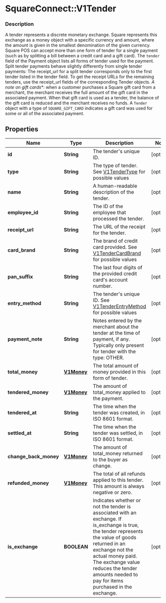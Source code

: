 # SquareConnect::V1Tender

### Description

A tender represents a discrete monetary exchange. Square represents this exchange as a money object with a specific currency and amount, where the amount is given in the smallest denomination of the given currency.  Square POS can accept more than one form of tender for a single payment (such as by splitting a bill between a credit card and a gift card). The `tender` field of the Payment object lists all forms of tender used for the payment.  Split tender payments behave slightly differently from single tender payments:  The receipt_url for a split tender corresponds only to the first tender listed in the tender field. To get the receipt URLs for the remaining tenders, use the receipt_url fields of the corresponding Tender objects.  *A note on gift cards**: when a customer purchases a Square gift card from a merchant, the merchant receives the full amount of the gift card in the associated payment.  When that gift card is used as a tender, the balance of the gift card is reduced and the merchant receives no funds. A `Tender` object with a type of `SQUARE_GIFT_CARD` indicates a gift card was used for some or all of the associated payment.

## Properties
Name | Type | Description | Notes
------------ | ------------- | ------------- | -------------
**id** | **String** | The tender&#39;s unique ID. | [optional] 
**type** | **String** | The type of tender. See [V1TenderType](#type-v1tendertype) for possible values | [optional] 
**name** | **String** | A human-readable description of the tender. | [optional] 
**employee_id** | **String** | The ID of the employee that processed the tender. | [optional] 
**receipt_url** | **String** | The URL of the receipt for the tender. | [optional] 
**card_brand** | **String** | The brand of credit card provided. See [V1TenderCardBrand](#type-v1tendercardbrand) for possible values | [optional] 
**pan_suffix** | **String** | The last four digits of the provided credit card&#39;s account number. | [optional] 
**entry_method** | **String** | The tender&#39;s unique ID. See [V1TenderEntryMethod](#type-v1tenderentrymethod) for possible values | [optional] 
**payment_note** | **String** | Notes entered by the merchant about the tender at the time of payment, if any. Typically only present for tender with the type: OTHER. | [optional] 
**total_money** | [**V1Money**](V1Money.md) | The total amount of money provided in this form of tender. | [optional] 
**tendered_money** | [**V1Money**](V1Money.md) | The amount of total_money applied to the payment. | [optional] 
**tendered_at** | **String** | The time when the tender was created, in ISO 8601 format. | [optional] 
**settled_at** | **String** | The time when the tender was settled, in ISO 8601 format. | [optional] 
**change_back_money** | [**V1Money**](V1Money.md) | The amount of total_money returned to the buyer as change. | [optional] 
**refunded_money** | [**V1Money**](V1Money.md) | The total of all refunds applied to this tender. This amount is always negative or zero. | [optional] 
**is_exchange** | **BOOLEAN** | Indicates whether or not the tender is associated with an exchange. If is_exchange is true, the tender represents the value of goods returned in an exchange not the actual money paid. The exchange value reduces the tender amounts needed to pay for items purchased in the exchange. | [optional] 


